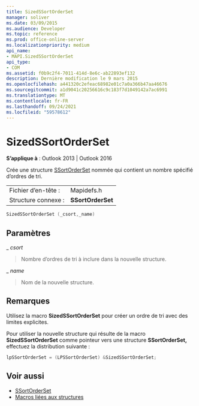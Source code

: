 ```yaml
---
title: SizedSSortOrderSet
manager: soliver
ms.date: 03/09/2015
ms.audience: Developer
ms.topic: reference
ms.prod: office-online-server
ms.localizationpriority: medium
api_name:
- MAPI.SizedSSortOrderSet
api_type:
- COM
ms.assetid: f0b9c2f4-7011-414d-8e6c-ab22893ef132
description: Dernière modification le 9 mars 2015
ms.openlocfilehash: a441320c2efeac68982e01c7a0a366b47aa46676
ms.sourcegitcommit: a1d9041c20256616c9c183f7d1049142a7ac6991
ms.translationtype: MT
ms.contentlocale: fr-FR
ms.lasthandoff: 09/24/2021
ms.locfileid: "59578612"
---
```

# <a name="sizedssortorderset"></a>SizedSSortOrderSet

**S’applique à** : Outlook 2013 | Outlook 2016 
  
Crée une structure [SSortOrderSet](ssortorderset.md) nommée qui contient un nombre spécifié d’ordres de tri. 
  
|||
|:-----|:-----|
|Fichier d’en-tête :  <br/> |Mapidefs.h  <br/> |
|Structure connexe :  <br/> |**SSortOrderSet** <br/> |
   
```cpp
SizedSSortOrderSet (_csort,_name)
```

## <a name="parameters"></a>Paramètres

_ _csort_
  
> Nombre d’ordres de tri à inclure dans la nouvelle structure.
    
_ _name_
  
> Nom de la nouvelle structure.
    
## <a name="remarks"></a>Remarques

Utilisez la macro **SizedSSortOrderSet** pour créer un ordre de tri avec des limites explicites. 
  
Pour utiliser la nouvelle structure qui résulte de la macro **SizedSSortOrderSet** comme pointeur vers une structure **SSortOrderSet,** effectuez la distribution suivante : 
  
```cpp
lpSSortOrderSet = (LPSSortOrderSet) &SizedSSortOrderSet;

```

## <a name="see-also"></a>Voir aussi

- [SSortOrderSet](ssortorderset.md)
- [Macros liées aux structures](macros-related-to-structures.md)

